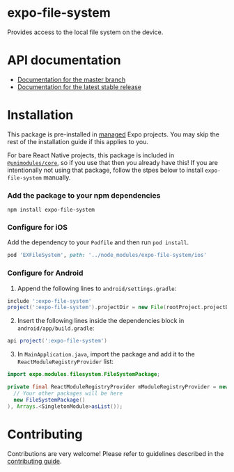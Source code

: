 # expo-file-system

Provides access to the local file system on the device.

# API documentation

- [Documentation for the master branch](https://github.com/expo/expo/blob/master/docs/pages/versions/unversioned/sdk/filesystem.md)
- [Documentation for the latest stable release](https://docs.expo.io/versions/latest/sdk/filesystem/)

# Installation

This package is pre-installed in [managed](https://docs.expo.io/versions/latest/introduction/managed-vs-bare/) Expo projects. You may skip the rest of the installation guide if this applies to you.

For bare React Native projects, this package is included in [`@unimodules/core`](https://github.com/unimodules/core), so if you use that then you already have this! If you are intentionally not using that package, follow the stpes below to install `expo-file-system` manually.

### Add the package to your npm dependencies

```
npm install expo-file-system
```

### Configure for iOS

Add the dependency to your `Podfile` and then run `pod install`.

```ruby
pod 'EXFileSystem', path: '../node_modules/expo-file-system/ios'
```

### Configure for Android

1. Append the following lines to `android/settings.gradle`:

```gradle
include ':expo-file-system'
project(':expo-file-system').projectDir = new File(rootProject.projectDir, '../node_modules/expo-file-system/android')
```

2. Insert the following lines inside the dependencies block in `android/app/build.gradle`:
```gradle
api project(':expo-file-system')
```

3. In `MainApplication.java`, import the package and add it to the `ReactModuleRegistryProvider` list:
```java
import expo.modules.filesystem.FileSystemPackage;
```
```java
private final ReactModuleRegistryProvider mModuleRegistryProvider = new ReactModuleRegistryProvider(Arrays.<Package>asList(
  // Your other packages will be here
  new FileSystemPackage()
), Arrays.<SingletonModule>asList());
```

# Contributing

Contributions are very welcome! Please refer to guidelines described in the [contributing guide]( https://github.com/expo/expo#contributing).
